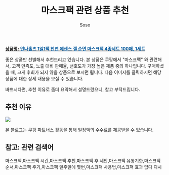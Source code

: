 ﻿---
layout: post
title:  "마스크팩 관련 상품 추천"
author: Soso
categories: [ 디지털/가전]
tags: [마스크팩,마스크팩 시간,마스크팩 추천,마스크팩 후 세안,마스크팩 유통기한,마스크팩 순서,마스크팩 주기,마스크팩 일주일에 몇번,마스크팩 사용법,마스크팩 효과 없다 디시]
image: https://ads-partners.coupang.com/image1/Q4VBL7kLsRP0P_MsQ0eLo5etWScSnuIvzPW1TLDOj4ihViYlvCR4qJkF9mEt7TntUI28knyjUQ4vi-WQ_JZBl4elBHNEAys6WuYCbZxIE_aYU4obF1zpwmnQQfzPzomvSQ43EJ1ejtENR2DLmx-ZhvXKb6dKfDBTohQFW9pB5QwYC4MEq_n8jWoAaOSA5bs0T4YEOSd1i5VxZXKKC4hR9pAbVCjLCKtO1F-I2REVJd1wwn7iXKLDZUywvwhpjOUPB0e_n6DwDBLHD1KEArmTMKOhkbEGv2hccBwk8a5DhuZg3yCPkpZj0_w= 
description: "쿠팡에서 마스크팩 관련 상품으로 가장 고객 선호도가 높은 제품 중 하나입니다."
---

<a href="https://link.coupang.com/re/AFFSDP?lptag=AF5673682&pageKey=4963705381&itemId=6578205016&vendorItemId=4193813900&traceid=V0-153-0c3cdaa915106876&clickBeacon=7DlhVKtkWjRMKItz7PYunwS1OOXRhhVkPgoi5SHMGwN7kPN8gKgI4NMXYNV0Grr3sGUx7sOK898VG8SK_lfpFzwleOaerYlSx4AKCk1kXBVod2po9vqZsSf_SV6tf5S5L2e14pMBKZRsz6QPT6ByR05jYK52jjiohVQX8gUv0OjyvkLHjx9U03xMfWJkq6mSPbzzMx2HcS85Eo4z4J6TFIydkRHtRu3ilrsSCpNz4sQsZUwoXcUywJHhP_bd6Ic1MI5R_G7YhOOUPmoBCJM6IgNegEQ0qM066W2BFeHs-PMC765UvRj51X6C83RJWoJ7koLbeVRzb8Ybqy17uKS-jIPqvohdx7clBWIyFaiYDTp9O2bpSy2M1ARFoIyBW-ejQdipvuhBpXoPzFnQpv7QtNZIRzXTSgSumxx2EIU5MKBG4i56Onk73a7x4Qhen-moQwSXj4f2lPqiKwUOZQ3W2CsigHDD7A7j6Wi3Spl1iRMYPaAj_0QPdL5XHhNUnI2ncrC7atyGoS25newQFmHxKy52PnD-e709vL4sMbY4UQltV1EEc1XWjyA3Qhm1w0v3GxeWj8AfWtbO-3uBjUc6yHWJp9S4BGQvPk9841L7NRWOEDHMhrDrPxPviNlYCOUR9yIK9XJi6q_cQ0k2WQzuc4ERJw9M7SY1MPcdMXve6hlXU6rj0KHvrqPE8r-6AA2_NR-6BxDsu0u8NE3U9g2Kaxvv9YvP4im-kZiNAAD9gk8K2UtAh-td5M4htv3UsihCoc7HwyL6wTnqOiAEtFpKd0YUx2na3053gD0cda_3tzacz8TnFUsDZH66T_cMtnZ8486tWJ6rdXEXyfHQMMZP9MDtL6gEAjteOa5Z7xxpKPkhYcKYLM6kv2sP6By137ABlf2IFV2TRN7Zt875Mw%3D%3D&requestid=20240206144301310014451377&token=31850C%7CMIXED"><b>상품명: <font color='#01579B'>안나홀츠 1일1팩 천연 에센스 겔 순면 마스크팩 4종세트 100매, 1세트</font></b></a>

좋은 상품만 선별해서 추천드리고 있습니다.
본 상품은 쿠팡에서 "마스크팩" 와 관련해서, 고객 만족도, 노출 대비 판매율, 선호도가 가장 높은 제품 중의 하나입니다.
구매하셨을 때, 크게 후회가 되지 않을 상품으로 보시면 됩니다. 
다음 이미지를 클릭하시면 해당 상품에 대한 상세 내용을 보실 수 있습니다.

바쁘시다면, 추천 이유로 좀더 요약해서 설명드렸으니, 참고 부탁드립니다.

## 추천 이유 

<a href="https://link.coupang.com/re/AFFSDP?lptag=AF5673682&pageKey=4963705381&itemId=6578205016&vendorItemId=4193813900&traceid=V0-153-0c3cdaa915106876&clickBeacon=7DlhVKtkWjRMKItz7PYunwS1OOXRhhVkPgoi5SHMGwN7kPN8gKgI4NMXYNV0Grr3sGUx7sOK898VG8SK_lfpFzwleOaerYlSx4AKCk1kXBVod2po9vqZsSf_SV6tf5S5L2e14pMBKZRsz6QPT6ByR05jYK52jjiohVQX8gUv0OjyvkLHjx9U03xMfWJkq6mSPbzzMx2HcS85Eo4z4J6TFIydkRHtRu3ilrsSCpNz4sQsZUwoXcUywJHhP_bd6Ic1MI5R_G7YhOOUPmoBCJM6IgNegEQ0qM066W2BFeHs-PMC765UvRj51X6C83RJWoJ7koLbeVRzb8Ybqy17uKS-jIPqvohdx7clBWIyFaiYDTp9O2bpSy2M1ARFoIyBW-ejQdipvuhBpXoPzFnQpv7QtNZIRzXTSgSumxx2EIU5MKBG4i56Onk73a7x4Qhen-moQwSXj4f2lPqiKwUOZQ3W2CsigHDD7A7j6Wi3Spl1iRMYPaAj_0QPdL5XHhNUnI2ncrC7atyGoS25newQFmHxKy52PnD-e709vL4sMbY4UQltV1EEc1XWjyA3Qhm1w0v3GxeWj8AfWtbO-3uBjUc6yHWJp9S4BGQvPk9841L7NRWOEDHMhrDrPxPviNlYCOUR9yIK9XJi6q_cQ0k2WQzuc4ERJw9M7SY1MPcdMXve6hlXU6rj0KHvrqPE8r-6AA2_NR-6BxDsu0u8NE3U9g2Kaxvv9YvP4im-kZiNAAD9gk8K2UtAh-td5M4htv3UsihCoc7HwyL6wTnqOiAEtFpKd0YUx2na3053gD0cda_3tzacz8TnFUsDZH66T_cMtnZ8486tWJ6rdXEXyfHQMMZP9MDtL6gEAjteOa5Z7xxpKPkhYcKYLM6kv2sP6By137ABlf2IFV2TRN7Zt875Mw%3D%3D&requestid=20240206144301310014451377&token=31850C%7CMIXED"><img src="https://thumbnail9.coupangcdn.com/thumbnails/remote/q89/image/vendor_inventory/ac9c/425be0b49656ba02ff3060aea2a31ca2aa97e36a3246d850cfe5307ba87a.jpg"></a> 

본 블로그는 쿠팡 파트너스 활동을 통해 일정액의 수수료를 제공받을 수 있습니다.

## 참고: 관련 검색어    
마스크팩,마스크팩 시간,마스크팩 추천,마스크팩 후 세안,마스크팩 유통기한,마스크팩 순서,마스크팩 주기,마스크팩 일주일에 몇번,마스크팩 사용법,마스크팩 효과 없다 디시